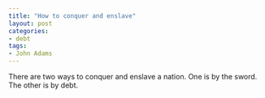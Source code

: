 ```yaml
---
title: "How to conquer and enslave"
layout: post
categories:
- debt
tags:
- John Adams
---
```


There are two ways to conquer and enslave a nation. One is by the sword. The other is by debt.